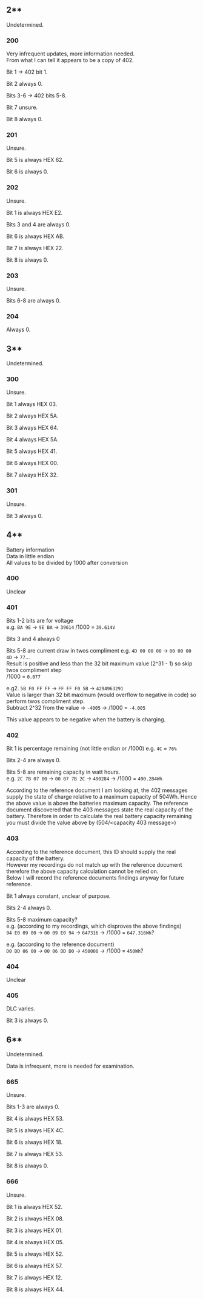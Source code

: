 ## 2**
Undetermined.

### 200
Very infrequent updates, more information needed.  
From what I can tell it appears to be a copy of 402.

Bit 1 -> 402 bit 1.

Bit 2 always 0.

Bits 3-6 -> 402 bits 5-8.

Bit 7 unsure.

Bit 8 always 0.

### 201
Unsure.

Bit 5 is always HEX 62.

Bit 6 is always 0.

### 202
Unsure.

Bit 1 is always HEX E2.

Bits 3 and 4 are always 0.

Bit 6 is always HEX AB.

Bit 7 is always HEX 22.

Bit 8 is always 0.

### 203
Unsure.

Bits 6-8 are always 0.

### 204
Always 0.

## 3**
Undetermined.

### 300
Unsure.

Bit 1 always HEX 03.

Bit 2 always HEX 5A.

Bit 3 always HEX 64.

Bit 4 always HEX 5A.

Bit 5 always HEX 41.

Bit 6 always HEX 00.

Bit 7 always HEX 32.

### 301
Unsure.

Bit 3 always 0.

## 4**
Battery information  
Data in little endian  
All values to be divided by 1000 after conversion

### 400
Unclear

### 401
Bits 1-2 bits are for voltage  
e.g. `BA 9E` -> `9E BA` -> `39614` /1000 = `39.614V`

Bits 3 and 4 always 0

Bits 5-8 are current draw in twos compliment
e.g. `4D 00 00 00` -> `00 00 00 4D` -> `77`...  
Result is positive and less than the 32 bit maximum value (2^31 - 1) so skip twos compliment step  
/1000 = `0.077`

e.g2. `5B F0 FF FF` -> `FF FF F0 5B` -> `4294963291`  
Value is larger than 32 bit maximum (would overflow to negative in code) so perform twos compliment step.  
Subtract 2^32 from the value -> `-4005` -> /1000 = `-4.005`  

This value appears to be negative when the battery is charging.

### 402
Bit 1 is percentage remaining (not little endian or /1000)
e.g. `4C` = `76%`

Bits 2-4 are always 0.  

Bits 5-8 are remaining capacity in watt hours.  
e.g. `2C 7B 07 00` -> `00 07 7B 2C` -> `490284` -> /1000 = `490.284Wh`

According to the reference document I am looking at, the 402 messages supply the state of charge relative to a maximum capacity of 504Wh. Hence the above value is above the batteries maximum capacity. The reference document discovered that the 403 messages state the real capacity of the battery. Therefore in order to calculate the real battery capacity remaining you must divide the value above by (504/<capacity 403 message>) 

### 403
According to the reference document, this ID should supply the real capacity of the battery.  
However my recordings do not match up with the reference document therefore the above capacity calculation cannot be relied on.  
Below I will record the reference documents findings anyway for future reference.  

Bit 1 always constant, unclear of purpose.

Bits 2-4 always 0.

Bits 5-8 maximum capacity?  
e.g. (according to my recordings, which disproves the above findings)  
`94 E0 09 00` -> `00 09 E0 94` -> `647316` -> /1000 = `647.316Wh`?

e.g. (according to the reference document)  
`D0 DD 06 00` -> `00 06 DD D0` -> `450000` -> /1000 = `450Wh`?

### 404
Unclear

### 405
DLC varies.

Bit 3 is always 0.

## 6**
Undetermined.

Data is infrequent, more is needed for examination.

### 665
Unsure.

Bits 1-3 are always 0.

Bit 4 is always HEX 53.

Bit 5 is always HEX 4C.

Bit 6 is always HEX 18.

Bit 7 is always HEX 53.

Bit 8 is always 0.

### 666
Unsure.

Bit 1 is always HEX 52.

Bit 2 is always HEX 08.

Bit 3 is always HEX 01.

Bit 4 is always HEX 05.

Bit 5 is always HEX 52.

Bit 6 is always HEX 57.

Bit 7 is always HEX 12.

Bit 8 is always HEX 44.
